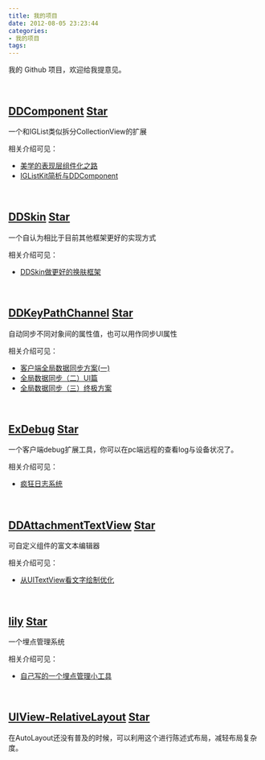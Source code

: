 ```yaml
---
title: 我的项目
date: 2012-08-05 23:23:44
categories:
- 我的项目
tags:
---
```


我的 Github 项目，欢迎给我提意见。

<!--more-->

<br>

## [DDComponent](https://github.com/djs66256/DDComponent) <a class="github-button" href="https://github.com/djs66256/DDComponent" data-icon="octicon-star" data-size="large" aria-label="Star djs66256/DDComponent on GitHub">Star</a>

一个和IGList类似拆分CollectionView的扩展

相关介绍可见：

- [美学的表现层组件化之路](/2017/04/09/2017-04-09-美学的表现层组件化之路/)
- [IGListKit简析与DDComponent](/2017/05/23/2017-05-23-IGListKit分析/)

<br>

## [DDSkin](https://github.com/djs66256/DDSkin)  <a class="github-button" href="https://github.com/djs66256/DDSkin" data-icon="octicon-star" data-size="large" aria-label="Star djs66256/DDSkin on GitHub">Star</a>

一个自认为相比于目前其他框架更好的实现方式

相关介绍可见：

- [DDSkin做更好的换肤框架](/2017/06/19/2017-06-19-DDSkin做更好的换肤框架/)

<br>

## [DDKeyPathChannel](https://github.com/djs66256/DDKeyPathChannel)  <a class="github-button" href="https://github.com/djs66256/DDKeyPathChannel" data-icon="octicon-star" data-size="large" aria-label="Star djs66256/DDKeyPathChannel on GitHub">Star</a>
自动同步不同对象间的属性值，也可以用作同步UI属性

相关介绍可见：

- [客户端全局数据同步方案(一)](/2017/04/02/2017-04-09-客户端全局数据同步方案一/)
- [全局数据同步（二）UI篇](/2017/04/09/2017-04-09-全局数据同步（二）UI篇/)
- [全局数据同步（三）终极方案](/2017/07/07/2017-07-07-全局数据同步（三）终极方案/)

<br>

## [ExDebug](https://github.com/djs66256/ExDebug) <a class="github-button" href="https://github.com/djs66256/ExDebug" data-icon="octicon-star" data-size="large" aria-label="Star djs66256/ExDebug on GitHub">Star</a>

一个客户端debug扩展工具，你可以在pc端远程的查看log与设备状况了。

相关介绍可见：

- [疯狂日志系统](/2017/04/17/2017-04-18-疯狂日志系统/)

<br>

## [DDAttachmentTextView](https://github.com/djs66256/DDAttachmentTextView) <a class="github-button" href="https://github.com/djs66256/DDAttachmentTextView" data-icon="octicon-star" data-size="large" aria-label="Star djs66256/DDAttachmentTextView on GitHub">Star</a>

可自定义组件的富文本编辑器

相关介绍可见：

- [从UITextView看文字绘制优化](/2016/06/23/2016-06-23-cong-uitextviewkan-wen-zi-hui-zhi-you-hua/)

<br>

## [lily](https://github.com/djs66256/lily) <a class="github-button" href="https://github.com/djs66256/lily" data-icon="octicon-star" data-size="large" aria-label="Star djs66256/lily on GitHub">Star</a>

一个埋点管理系统

相关介绍可见：

- [自己写的一个埋点管理小工具](/2017/04/09/2017-04-09-自己写的一个埋点管理小工具/)

<br>

## [UIView-RelativeLayout](https://github.com/djs66256/UIView-RelativeLayout) <a class="github-button" href="https://github.com/djs66256/UIView-RelativeLayout" data-icon="octicon-star" data-size="large" aria-label="Star djs66256/UIView-RelativeLayout on GitHub">Star</a>

在AutoLayout还没有普及的时候，可以利用这个进行陈述式布局，减轻布局复杂度。

